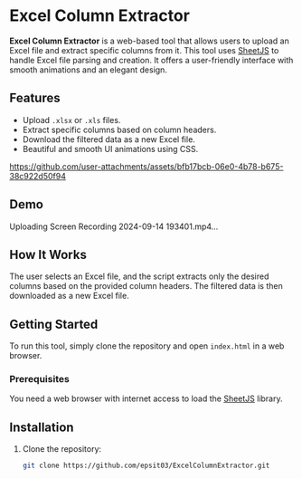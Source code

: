 # Excel Column Extractor

**Excel Column Extractor** is a web-based tool that allows users to upload an Excel file and extract specific columns from it. This tool uses [SheetJS](https://github.com/SheetJS/sheetjs) to handle Excel file parsing and creation. It offers a user-friendly interface with smooth animations and an elegant design.

## Features

- Upload `.xlsx` or `.xls` files.
- Extract specific columns based on column headers.
- Download the filtered data as a new Excel file.
- Beautiful and smooth UI animations using CSS.


https://github.com/user-attachments/assets/bfb17bcb-06e0-4b78-b675-38c922d50f94


## Demo

Uploading Screen Recording 2024-09-14 193401.mp4…


## How It Works

The user selects an Excel file, and the script extracts only the desired columns based on the provided column headers. The filtered data is then downloaded as a new Excel file.

## Getting Started

To run this tool, simply clone the repository and open `index.html` in a web browser.

### Prerequisites

You need a web browser with internet access to load the [SheetJS](https://cdnjs.cloudflare.com/ajax/libs/xlsx/0.18.5/xlsx.full.min.js) library.

## Installation

1. Clone the repository:
   ```bash
   git clone https://github.com/epsit03/ExcelColumnExtractor.git
